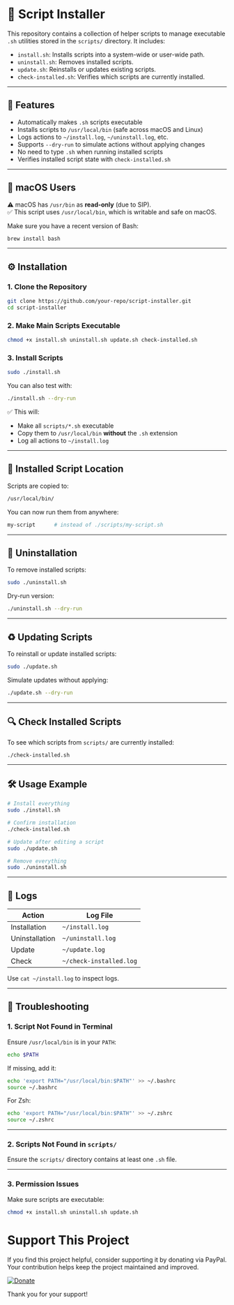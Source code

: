 # 🚀 Script Installer

This repository contains a collection of helper scripts to manage executable `.sh` utilities stored in the `scripts/` directory. It includes:

- `install.sh`: Installs scripts into a system-wide or user-wide path.
- `uninstall.sh`: Removes installed scripts.
- `update.sh`: Reinstalls or updates existing scripts.
- `check-installed.sh`: Verifies which scripts are currently installed.

---

## 📌 Features

- Automatically makes `.sh` scripts executable
- Installs scripts to `/usr/local/bin` (safe across macOS and Linux)
- Logs actions to `~/install.log`, `~/uninstall.log`, etc.
- Supports `--dry-run` to simulate actions without applying changes
- No need to type `.sh` when running installed scripts
- Verifies installed script state with `check-installed.sh`

---

## 🍏 macOS Users

⚠️ macOS has `/usr/bin` as **read-only** (due to SIP).  
✅ This script uses `/usr/local/bin`, which is writable and safe on macOS.

Make sure you have a recent version of Bash:
```bash
brew install bash
```

---

## ⚙️ Installation

### 1. Clone the Repository
```bash
git clone https://github.com/your-repo/script-installer.git
cd script-installer
```

### 2. Make Main Scripts Executable
```bash
chmod +x install.sh uninstall.sh update.sh check-installed.sh
```

### 3. Install Scripts
```bash
sudo ./install.sh
```

You can also test with:
```bash
./install.sh --dry-run
```

✅ This will:
- Make all `scripts/*.sh` executable
- Copy them to `/usr/local/bin` **without** the `.sh` extension
- Log all actions to `~/install.log`

---

## 📂 Installed Script Location

Scripts are copied to:
```bash
/usr/local/bin/
```

You can now run them from anywhere:
```bash
my-script      # instead of ./scripts/my-script.sh
```

---

## 🧹 Uninstallation

To remove installed scripts:
```bash
sudo ./uninstall.sh
```

Dry-run version:
```bash
./uninstall.sh --dry-run
```

---

## ♻️ Updating Scripts

To reinstall or update installed scripts:
```bash
sudo ./update.sh
```

Simulate updates without applying:
```bash
./update.sh --dry-run
```

---

## 🔍 Check Installed Scripts

To see which scripts from `scripts/` are currently installed:
```bash
./check-installed.sh
```

---

## 🛠 Usage Example

```bash
# Install everything
sudo ./install.sh

# Confirm installation
./check-installed.sh

# Update after editing a script
sudo ./update.sh

# Remove everything
sudo ./uninstall.sh
```

---

## 🧾 Logs

| Action        | Log File          |
|---------------|-------------------|
| Installation  | `~/install.log`   |
| Uninstallation| `~/uninstall.log` |
| Update        | `~/update.log`    |
| Check         | `~/check-installed.log` |

Use `cat ~/install.log` to inspect logs.

---

## 🔧 Troubleshooting

### 1. Script Not Found in Terminal
Ensure `/usr/local/bin` is in your `PATH`:

```bash
echo $PATH
```

If missing, add it:
```bash
echo 'export PATH="/usr/local/bin:$PATH"' >> ~/.bashrc
source ~/.bashrc
```
For Zsh:
```bash
echo 'export PATH="/usr/local/bin:$PATH"' >> ~/.zshrc
source ~/.zshrc
```

---

### 2. Scripts Not Found in `scripts/`
Ensure the `scripts/` directory contains at least one `.sh` file.

---

### 3. Permission Issues
Make sure scripts are executable:
```bash
chmod +x install.sh uninstall.sh update.sh
```

# Support This Project

If you find this project helpful, consider supporting it by donating via PayPal. Your contribution helps keep the project maintained and improved.

[![Donate](https://img.shields.io/badge/Donate-PayPal-blue.svg)](https://www.paypal.me/AsirAbdukhalikov)

Thank you for your support!
